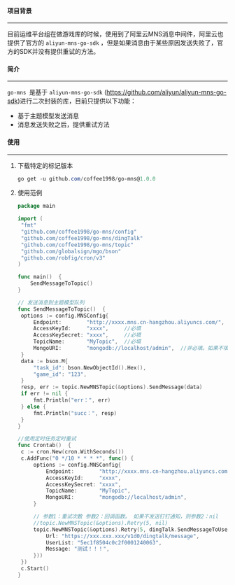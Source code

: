 #### 项目背景

---

目前运维平台组在做游戏库的时候，使用到了阿里云MNS消息中间件，阿里云也提供了官方的 `aliyun-mns-go-sdk` ，但是如果消息由于某些原因发送失败了，官方的SDK并没有提供重试的方法。



#### 简介

---

`go-mns `是基于 `aliyun-mns-go-sdk` (https://github.com/aliyun/aliyun-mns-go-sdk)进行二次封装的库，目前只提供以下功能：

+ 基于主题模型发送消息
+ 消息发送失败之后，提供重试方法



#### 使用

---

1. 下载特定的标记版本

   ```powershell
   go get -u github.com/coffee1998/go-mns@1.0.0
   ```

2. 使用范例

   ```go
   package main
   
   import (
   	"fmt"
   	"github.com/coffee1998/go-mns/config"
   	"github.com/coffee1998/go-mns/dingTalk"
   	"github.com/coffee1998/go-mns/topic"
   	"github.com/globalsign/mgo/bson"
   	"github.com/robfig/cron/v3"
   )
   
   func main()  {
       SendMessageToTopic()
   }
   
   // 发送消息到主题模型队列
   func SendMessageToTopic()  {
   	options := config.MNSConfig{
   		Endpoint:        "http://xxxx.mns.cn-hangzhou.aliyuncs.com/",  //必填
   		AccessKeyId:     "xxxx",     //必填
   		AccessKeySecret: "xxxx",     //必填
   		TopicName:       "MyTopic",  //必填
   		MongoURI:        "mongodb://localhost/admin",  //非必填。如果不填，则将数据插入MongoDB，然后可以使用定时任务重试，否则不入库
   	}
   	data := bson.M{
   		"task_id": bson.NewObjectId().Hex(),
   		"game_id": "123",
   	}
   	resp, err := topic.NewMNSTopic(&options).SendMessage(data)
   	if err != nil {
   		fmt.Println("err：", err)
   	} else {
   		fmt.Println("succ：", resp)
   	}
   }
   
   //使用定时任务定时重试
   func Crontab()  {
   	c := cron.New(cron.WithSeconds())
   	c.AddFunc("0 */10 * * * *", func() {
   		options := config.MNSConfig{
   			Endpoint:        "http://xxxx.mns.cn-hangzhou.aliyuncs.com/",
   			AccessKeyId:     "xxxx",
   			AccessKeySecret: "xxxx",
   			TopicName:       "MyTopic",
   			MongoURI:        "mongodb://localhost/admin",
   		}
   
   		// 参数1：重试次数 参数2：回调函数。 如果不发送钉钉通知，则参数2：nil
   		//topic.NewMNSTopic(&options).Retry(5, nil)
   		topic.NewMNSTopic(&options).Retry(5, dingTalk.SendMessageToUser(config.DingTalkConfig{
   			Url: "https://xxx.xxx.xxx/v1d0/dingtalk/message",
   			UserList: "5ec1f8504c0c2f0001240063",
   			Message: "测试！！！",
   		}))
   	})
   	c.Start()
   }
   
   ```

   

